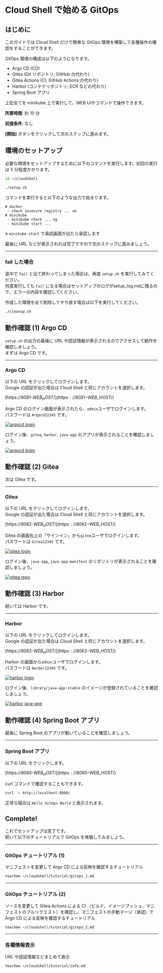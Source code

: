 # Cloud Shell で始める GitOps

## はじめに

このガイドでは Cloud Shell だけで簡単な GitOps 環境を構築して各種操作の確認をすることができます。

GitOps 環境の構成は以下のようになります。

- Argo CD (CD)
- Gitea (Git リポジトリ; GitHub の代わり)
- Gitea Actions (CI; GitHub Actions の代わり)
- Harbor (コンテナリポジトリ; ECR などの代わり)
- Spring Boot アプリ

上記全てを minikube 上で実行して、WEB UIやコマンドで操作できます。


**所要時間**: 約 10 分

**前提条件**: なし

**[開始]** ボタンをクリックして次のステップに進みます。


## 環境のセットアップ

必要な環境をセットアップするために以下のコマンドを実行します。初回の実行は 5 分程度かかります。

```bash
cd ~/cloudshell
```
```bash
./setup.sh
```

コマンドを実行すると以下のような出力で始まります。
```terminal
# docker
 - check insecure registry ... ok
# minikube
 - minikube check ... ng
 - minikube start ... 
```
※ `minikube start` で承認画面が出たら承認します

最後に URL などが表示されれば完了ですので次のステップに進みましょう。

---
### fail した場合

途中で `fail` と出て終わってしまった場合は、再度 `setup.sh` を実行してみてください。  
何度実行しても `fail` になる場合はセットアップのログが<walkthrough-editor-open-file filePath="cloudshell/setup_log.md">setup_log.md</walkthrough-editor-open-file>に残るので、エラーの内容を確認してください。

作成した環境を全て削除してやり直す場合は以下を実行してください。
```bash
./cleanup.sh
```


## 動作確認 (1) Argo CD

`setup.sh` の出力の最後に URL や認証情報が表示されるのでアクセスして動作を確認しましょう。  
まずは Argo CD です。

---

### Argo CD

以下の URL をクリックしてログインします。  
Google の認証が出た場合は Cloud Shell と同じアカウントを選択します。  

[https://8081-$WEB_HOST/](https://8081-$WEB_HOST/)

Argo CD のログイン画面が表示されたら、`admin`ユーザでログインします。  
パスワードは `Argocd12345` です。

[![argocd login](https://$LIGHTTPD_PORT-$WEB_HOST/argocd_login.png)](https://$LIGHTTPD_PORT-$WEB_HOST/argocd_login.png)

ログイン後、`gitea`, `harbor`, `java-app` のアプリが表示されることを確認しましょう。

[![argocd login](https://$LIGHTTPD_PORT-$WEB_HOST/argocd_app.png)](https://$LIGHTTPD_PORT-$WEB_HOST/argocd_app.png)


## 動作確認 (2) Gitea

次は Gitea です。

---

### Gitea

以下の URL をクリックしてログインします。  
Google の認証が出た場合は Cloud Shell と同じアカウントを選択します。  

[https://8082-$WEB_HOST/](https://8082-$WEB_HOST/)

Gitea の画面右上の「サインイン」から`gitea`ユーザでログインします。  
パスワードは `Gitea12345` です。

[![gitea login](https://$LIGHTTPD_PORT-$WEB_HOST/gitea_login.png)](https://$LIGHTTPD_PORT-$WEB_HOST/gitea_login.png)

ログイン後、`java-app`, `java-app-manifest` のリポジトリが表示されることを確認しましょう。

[![gitea repo](https://$LIGHTTPD_PORT-$WEB_HOST/gitea_repo.png)](https://$LIGHTTPD_PORT-$WEB_HOST/gitea_repo.png)


## 動作確認 (3) Harbor

続いては Harbor です。

---

### Harbor

以下の URL をクリックしてログインします。  
Google の認証が出た場合は Cloud Shell と同じアカウントを選択します。  

[https://8083-$WEB_HOST/](https://8083-$WEB_HOST/)

Harbor の画面から`admin`ユーザでログインします。  
パスワードは `Harbor12345` です。

[![harbor login](https://$LIGHTTPD_PORT-$WEB_HOST/harbor_login.png)](https://$LIGHTTPD_PORT-$WEB_HOST/harbor_login.png)

ログイン後、`library/java-app:stable` のイメージが登録されていることを確認しましょう。

[![harbor java-app](https://$LIGHTTPD_PORT-$WEB_HOST/harbor_java_app.png)](https://$LIGHTTPD_PORT-$WEB_HOST/harbor_java_app.png)

## 動作確認 (4) Spring Boot アプリ

最後に Spring Boot のアプリが動いていることを確認しましょう。

---

### Spring Boot アプリ

以下の URL をクリックします。  

[https://8080-$WEB_HOST/](https://8080-$WEB_HOST/)

curl コマンドで確認することもできます。
```bash
curl -s http://localhost:8080/
```

正常な場合は `Hello GitOps World` と表示されます。

## Complete!

<walkthrough-conclusion-trophy></walkthrough-conclusion-trophy>

これでセットアップは完了です。  
続いて以下のチュートリアルで GitOps を体験してみましょう。

---

### GitOps チュートリアル (1)

マニフェストを変更して Argo CD による反映を確認するチュートリアル
```bash
teachme ~/cloudshell/tutorial/gitops_1.md
```

---

### GitOps チュートリアル (2)

ソースを変更して Gitea Actions による CI （ビルド、イメージプッシュ、マニフェストのプルリクエスト）を確認し、マニフェストの手動マージ（承認）で Argo CD による反映を確認するチュートリアル

```bash
teachme ~/cloudshell/tutorial/gitops_2.md
```

---

### 各種情報表示

URL や認証情報などまとめて表示

```bash
teachme ~/cloudshell/tutorial/info.md
```
